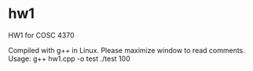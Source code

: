 # hw1
HW1 for COSC 4370 

Compiled with g++ in Linux.
Please maximize window to read comments.
Usage: g++ hw1.cpp -o test
       ./test 100
